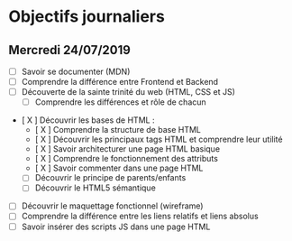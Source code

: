 # Objectifs journaliers

## Mercredi 24/07/2019


* [ ] Savoir se documenter (MDN)
* [ ] Comprendre la différence entre Frontend et Backend
* [ ] Découverte de la sainte trinité du web (HTML, CSS et JS)
  * [ ] Comprendre les différences et rôle de chacun
* [ X ] Découvrir les bases de HTML :
  * [ X ] Comprendre la structure de base HTML
  * [ X ] Découvrir les principaux tags HTML et comprendre leur utilité
  * [ X ] Savoir architecturer une page HTML basique
  * [ X ] Comprendre le fonctionnement des attributs
  * [ X ] Savoir commenter dans une page HTML
  * [ ] Découvrir le principe de parents/enfants
  * [ ] Découvrir le HTML5 sémantique
* [ ] Découvrir le maquettage fonctionnel (wireframe)
* [ ] Comprendre la différence entre les liens relatifs et liens absolus
* [ ] Savoir insérer des scripts JS dans une page HTML